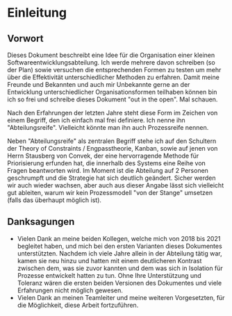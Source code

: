 # Einleitung

## Vorwort    
    
Dieses Dokument beschreibt eine Idee für die Organisation einer kleinen Softwareentwicklungsabteilung. Ich werde mehrere davon schreiben (so der Plan) sowie versuchen die entsprechenden Formen zu testen um mehr über die Effektivität unterschiedlicher Methoden zu erfahren. Damit meine Freunde und Bekannten und auch mir Unbekannte gerne an der Entwicklung unterschiedlicher Organisationsformen teilhaben können bin ich so frei und schreibe dieses Dokument "out in the open". Mal schauen.
        
Nach den Erfahrungen der letzten Jahre steht diese Form im Zeichen von einem Begriff, den ich einfach mal frei definiere. Ich nenne ihn "Abteilungsreife". Vielleicht könnte man ihn auch Prozessreife nennen. 

Neben "Abteilungsreife" als zentralen Begriff stehe ich auf den Schultern der Theory of Constraints / Engpasstheorie, Kanban, sowie auf jenen von Herrn Stausberg von Convek, der eine hervorragende Methode für Priorisierung erfunden hat, die innerhalb des Systems eine Reihe von Fragen beantworten wird. Im Moment ist die Abteilung auf 2 Personen geschrumpft und die Strategie hat sich deutlich geändert. Sicher werden wir auch wieder wachsen, aber auch aus dieser Angabe lässt sich vielleicht gut ableiten, warum wir kein Prozessmodell "von der Stange" umsetzen (falls das überhaupt möglich ist).

## Danksagungen

  - Vielen Dank an meine beiden Kollegen, welche mich von 2018 bis 2021 begleitet haben, und mich bei den ersten Varianten dieses Dokumentes unterstützten. Nachdem ich viele Jahre allein in der Abteilung tätig war, kamen sie neu hinzu und hatten mit einem deutlicheren Kontrast zwischen dem, was sie zuvor kannten und dem was sich in Isolation für Prozesse entwickelt hatten zu tun. Ohne Ihre Unterstützung und Toleranz wären die ersten beiden Versionen des Dokumentes und viele Erfahrungen nicht möglich gewesen.
  - Vielen Dank an meinen Teamleiter und meine weiteren Vorgesetzten, für die Möglichkeit, diese Arbeit fortzuführen.

